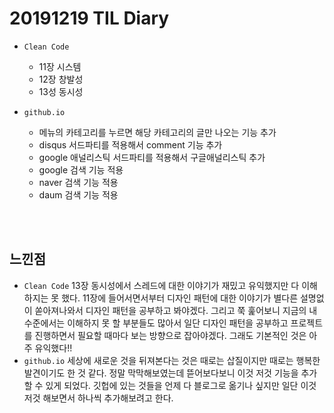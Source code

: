 # 20191219 TIL Diary

- `Clean Code`
   - 11장 시스템
   - 12장 창발성
   - 13성 동시성
- `github.io`
   - 메뉴의 카테고리를 누르면 해당 카테고리의 글만 나오는 기능 추가
   - disqus 서드파티를 적용해서 comment 기능 추가
   - google 애널리스틱 서드파티를 적용해서 구글애널리스틱 추가
   - google 검색 기능 적용
   - naver 검색 기능 적용
   - daum 검색 기능 적용

  <br><br>

## **느낀점** <br>
- `Clean Code`
13장 동시성에서 스레드에 대한 이야기가 재밌고 유익했지만 다 이해하지는 못 했다. 11장에 들어서면서부터 디자인 패턴에 대한 이야기가 별다른 설명없이 쏟아져나와서 디자인 패턴을 공부하고 봐야겠다. 그리고 쭉 훑어보니 지금의 내 수준에서는 이해하지 못 할 부분들도 많아서 일단 디자인 패턴을 공부하고 프로젝트를 진행하면서 필요할 때마다 보는 방향으로 잡아야겠다. 그래도 기본적인 것은 아주 유익했다!!
- `github.io`
세상에 새로운 것을 뒤져본다는 것은 때로는 삽질이지만 때로는 행복한 발견이기도 한 것 같다. 정말 막막해보였는데 뜯어보다보니 이것 저것 기능을 추가할 수 있게 되었다. 깃헙에 있는 것들을 언제 다 블로그로 옮기나 싶지만 일단 이것저것 해보면서 하나씩 추가해보려고 한다.